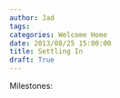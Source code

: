 ```yaml
---
author: Jad
tags:
categories: Welcome Home
date: 2013/08/25 15:00:00
title: Settling In
draft: True
---
```



Milestones:
